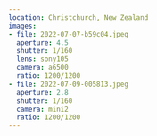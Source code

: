 ```yaml
---
location: Christchurch, New Zealand
images:
- file: 2022-07-07-b59c04.jpeg
  aperture: 4.5
  shutter: 1/160
  lens: sony105
  camera: a6500
  ratio: 1200/1200
- file: 2022-07-09-005813.jpeg
  aperture: 2.8
  shutter: 1/160
  camera: mini2
  ratio: 1200/1200
---
```

